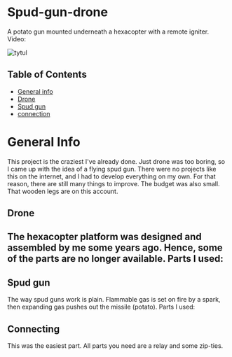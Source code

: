 # Spud-gun-drone
A potato gun mounted underneath a hexacopter with a remote igniter.
Video:

![tytul](/photos/badge.png)

## Table of Contents
* [General info](#general-info)
* [Drone](#drone)
* [Spud gun](#spud-gun)
* [connection](#connection)

# General Info
This project is the craziest I've already done. Just drone was too boring, so I came up with the idea of a flying spud gun. There were no projects like this on the internet, and I had to develop everything on my own. For that reason, there are still many things to improve. The budget was also small. That wooden legs are on this account.

## Drone
The hexacopter platform was designed and assembled by me some years ago. Hence, some of the parts are no longer available.
Parts I used:
- 

## Spud gun
The way spud guns work is plain. Flammable gas is set on fire by a spark, then expanding gas pushes out the missile (potato).
Parts I used:

## Connecting
This was the easiest part. All parts you need are a relay and some zip-ties.

